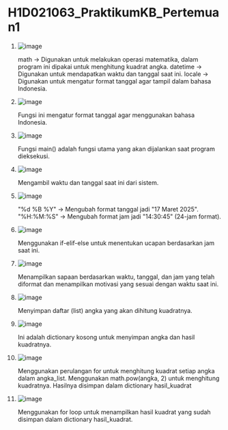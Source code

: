 ﻿# H1D021063_PraktikumKB_Pertemuan1

1. ![image](https://github.com/user-attachments/assets/a239f2d7-6fcb-43ac-9a3b-d5b02be9e1d5)
   
   math → Digunakan untuk melakukan operasi matematika, dalam program ini dipakai untuk menghitung kuadrat angka.
   datetime → Digunakan untuk mendapatkan waktu dan tanggal saat ini.
   locale → Digunakan untuk mengatur format tanggal agar tampil dalam bahasa Indonesia.
   
2. ![image](https://github.com/user-attachments/assets/2e202c39-06d5-41b2-892b-08a7ebffb7f8)
   
   Fungsi ini mengatur format tanggal agar menggunakan bahasa Indonesia.
   
3. ![image](https://github.com/user-attachments/assets/d2e6d438-88b3-4a31-9c99-1492a468d5b7)

   Fungsi main() adalah fungsi utama yang akan dijalankan saat program dieksekusi.
   
4. ![image](https://github.com/user-attachments/assets/393cf658-788b-422a-8401-1bba4689a1a5)

   Mengambil waktu dan tanggal saat ini dari sistem.
   
5. ![image](https://github.com/user-attachments/assets/bdb67ee3-863e-49f1-a386-e9cdeb8515d5)

   "%d %B %Y" → Mengubah format tanggal jadi "17 Maret 2025".
   "%H:%M:%S" → Mengubah format jam jadi "14:30:45" (24-jam format).
   
6. ![image](https://github.com/user-attachments/assets/921795f1-2e38-42b4-ad45-c30c5a36b840)

   Menggunakan if-elif-else untuk menentukan ucapan berdasarkan jam saat ini.
   
7. ![image](https://github.com/user-attachments/assets/f973b6dc-6f3e-4ffe-a3f5-b79d2c2a8bdf)

   Menampilkan sapaan berdasarkan waktu, tanggal, dan jam yang telah diformat dan menampilkan motivasi yang sesuai dengan waktu saat ini.
   
8. ![image](https://github.com/user-attachments/assets/84d45ddd-562e-486f-8ba0-644817eef64b)

   Menyimpan daftar (list) angka yang akan dihitung kuadratnya.
   
9. ![image](https://github.com/user-attachments/assets/bba1d2b6-b654-47da-912e-e423aed1af35)
   
   Ini adalah dictionary kosong untuk menyimpan angka dan hasil kuadratnya.

10. ![image](https://github.com/user-attachments/assets/f50e1af1-b7e4-4a1a-ab79-368b9c8f93aa)

    Menggunakan perulangan for untuk menghitung kuadrat setiap angka dalam angka_list.
    Menggunakan math.pow(angka, 2) untuk menghitung kuadratnya.
    Hasilnya disimpan dalam dictionary hasil_kuadrat

11. ![image](https://github.com/user-attachments/assets/268ab0c1-f516-4caa-b6c4-68f74d1e81ef)

    Menggunakan for loop untuk menampilkan hasil kuadrat yang sudah disimpan dalam dictionary hasil_kuadrat.







